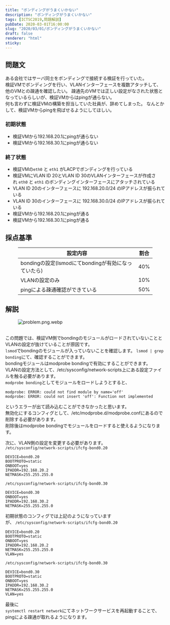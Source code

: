 ```yaml
---
title: "ボンディングがうまくいかない"
description: "ボンディングがうまくいかない"
tags: [ICTSC2019,問題解説]
pubDate: 2020-03-01T16:00:00
slug: "2020/03/01/ボンディングがうまくいかない"
draft: false
renderer: "html"
sticky: 
---
```



<h2 id="%E5%95%8F%E9%A1%8C%E6%96%87">問題文&nbsp;<a href="https://wiki.icttoracon.net/ictsc2019/problems/yoneyan:linux-network/blog/#%E5%95%8F%E9%A1%8C%E6%96%87"></a>&nbsp;</h2>



<p>ある会社ではサーバ同士をボンディングで接続する検証を行っていた。<br>検証VMでボンディングを行い、VLANインターフェースを複数アタッチして、他のVMとの疎通を確認したい。 疎通先のVMでは正しい設定がなされた状態となっているらしいが、検証VMからはpingが通らない。<br>何も言わずに検証VMの構築を担当していた社員が、辞めてしまった。 なんとかして、検証VMからpingを飛ばせるようにしてほしい。</p>



<h3 id="%E5%88%9D%E6%9C%9F%E7%8A%B6%E6%85%8B">初期状態&nbsp;<a href="https://wiki.icttoracon.net/ictsc2019/problems/yoneyan:linux-network/blog/#%E5%88%9D%E6%9C%9F%E7%8A%B6%E6%85%8B"></a>&nbsp;</h3>



<ul><li>検証VMから192.168.20.1にpingが通らない</li><li>検証VMから192.168.30.1にpingが通らない</li></ul>



<h3 id="%E7%B5%82%E4%BA%86%E7%8A%B6%E6%85%8B">終了状態&nbsp;<a href="https://wiki.icttoracon.net/ictsc2019/problems/yoneyan:linux-network/blog/#%E7%B5%82%E4%BA%86%E7%8A%B6%E6%85%8B"></a>&nbsp;</h3>



<ul><li>検証VMの<code>eth0</code>&nbsp;と&nbsp;<code>eth1</code>&nbsp;がLACPでボンディングを行っている</li><li>検証VMにVLAN ID 20とVLAN ID 30のVLANインターフェースが作成され&nbsp;<code>eth0</code>&nbsp;と&nbsp;<code>eth1</code>&nbsp;のボンディングインターフェースにアタッチされている</li><li>VLAN ID 20のインターフェースに 192.168.20.0/24 のIPアドレスが振られている</li><li>VLAN ID 30のインターフェースに 192.168.30.0/24 のIPアドレスが振られている</li><li>検証VMから192.168.20.1にpingが通る</li><li>検証VMから192.168.30.1にpingが通る</li></ul>



<h2 id="%E6%8E%A1%E7%82%B9%E5%9F%BA%E6%BA%96">採点基準&nbsp;<a href="https://wiki.icttoracon.net/ictsc2019/problems/yoneyan:linux-network/blog/#%E6%8E%A1%E7%82%B9%E5%9F%BA%E6%BA%96"></a>&nbsp;</h2>



<figure class="wp-block-table"><table class=""><thead><tr><th>設定内容</th><th>割合</th></tr></thead><tbody><tr><td>bondingの設定(lsmodにてbondingが有効になっていたら)</td><td>40%</td></tr><tr><td>VLANの設定のみ</td><td>10%</td></tr><tr><td>pingによる疎通確認ができている</td><td>50%</td></tr></tbody></table></figure>



<h2 id="%E8%A7%A3%E8%AA%AC">解説&nbsp;<a href="https://wiki.icttoracon.net/ictsc2019/problems/yoneyan:linux-network/blog/#%E8%A7%A3%E8%AA%AC"></a>&nbsp;</h2>



<figure class="wp-block-image"><img decoding="async" src="https://wiki.icttoracon.net/attachment/5e4b9eaf2f8d9c005abff780" alt="problem.png.webp"/></figure>



<p><br>この問題では、検証VM側でbondingのモジュールがロードされていないこととVLANの設定が抜けていることが原因です。<br><code>lsmod</code>でbondingのモジュールが入っていないことを確認します。&nbsp;<code>lsmod | grep bonding</code>にて、確認することができます。<br>bondingモジュールはmodprobe bondingで有効にすることができます。<br>VLANの設定方法として、/etc/sysconfig/network-scripts上にある設定ファイルを触る必要があります。<br><code>modprobe bonding</code>としてモジュールをロードしようとすると、</p>


<div class="wp-block-syntaxhighlighter-code "><pre class="brush: plain; title: ; title: ; notranslate" title=""><code>modprobe: ERROR: could not find module by name='off'
modprobe: ERROR: could not insert 'off': Function not implemented</code></pre></div>


<p>というエラーが出て読み込むことができなかったと思います。<br>無効化にするコンフィグとして、/etc/modprobe.d/modprobe.confにあるので削除する必要があります。<br>削除後はmodprobe bondingでモジュールをロードすると使えるようになります。</p>



<p>次に、VLAN側の設定を変更する必要があります。<br><code>/etc/sysconfig/network-scripts/ifcfg-bond0.20</code></p>


<div class="wp-block-syntaxhighlighter-code "><pre class="brush: plain; title: ; title: ; notranslate" title=""><code>DEVICE=bond0.20
BOOTPROTO=static
ONBOOT=yes
IPADDR=192.168.20.2
NETMASK=255.255.255.0</code></pre></div>


<p><code>/etc/sysconfig/network-scripts/ifcfg-bond0.30</code></p>


<div class="wp-block-syntaxhighlighter-code "><pre class="brush: plain; title: ; title: ; notranslate" title=""><code>DEVICE=bond0.30
ONBOOT=yes
IPADDR=192.168.30.2
NETMASK=255.255.255.0</code></pre></div>


<p>初期状態のコンフィグでは上記のようになっていますが、&nbsp;<code>/etc/sysconfig/network-scripts/ifcfg-bond0.20</code></p>


<div class="wp-block-syntaxhighlighter-code "><pre class="brush: plain; title: ; title: ; notranslate" title=""><code>DEVICE=bond0.20
BOOTPROTO=static
ONBOOT=yes
IPADDR=192.168.20.2
NETMASK=255.255.255.0
VLAN=yes</code></pre></div>


<p><code>/etc/sysconfig/network-scripts/ifcfg-bond0.30</code></p>


<div class="wp-block-syntaxhighlighter-code "><pre class="brush: plain; title: ; title: ; notranslate" title=""><code>DEVICE=bond0.30
BOOTPROTO=static
ONBOOT=yes
IPADDR=192.168.30.2
NETMASK=255.255.255.0
VLAN=yes</code></pre></div>


<p>最後に<br><code>systemctl restart network</code>にてネットワークサービスを再起動することで、pingによる疎通が取れるようになります。</p>
